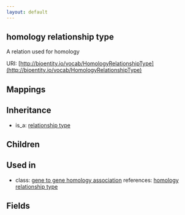 ```yaml
---
layout: default
---
```


## homology relationship type


A relation used for homology

URI: [http://bioentity.io/vocab/HomologyRelationshipType](http://bioentity.io/vocab/HomologyRelationshipType)
## Mappings


## Inheritance

 *  is_a: [relationship type](RelationshipType.html)

## Children


## Used in

 *  class: [gene to gene homology association](GeneToGeneHomologyAssociation.html) references: [homology relationship type](HomologyRelationshipType.html)

## Fields

